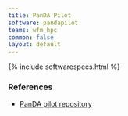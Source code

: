 ```yaml
---
title: PanDA Pilot
software: pandapilot
teams: wfm hpc
common: false
layout: default
---
```


{% include softwarespecs.html %}

### References

- [PanDA pilot repository](https://github.com/PanDAWMS/pilot3)
